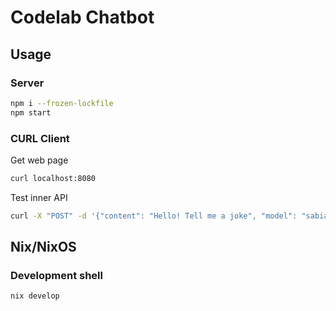 # Codelab Chatbot

## Usage

### Server

```sh
npm i --frozen-lockfile
npm start
```

### CURL Client

Get web page

```sh
curl localhost:8080
```

Test inner API

```sh
curl -X "POST" -d '{"content": "Hello! Tell me a joke", "model": "sabia-3"}' localhost:8080/api
```

## Nix/NixOS

### Development shell

```sh
nix develop
```
